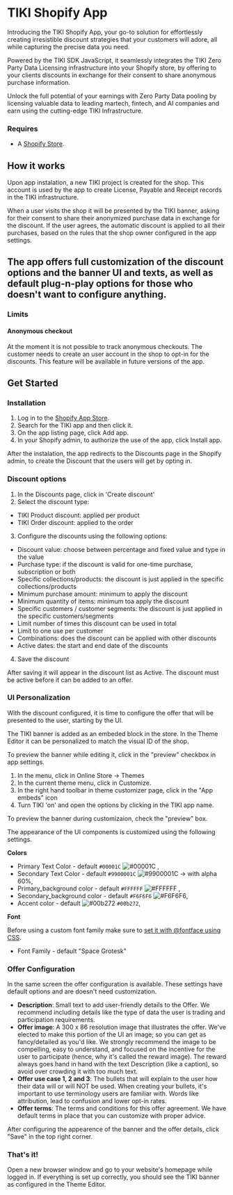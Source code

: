 # TIKI Shopify App
Introducing the TIKI Shopify App, your go-to solution for effortlessly creating irresistible discount strategies that your customers will adore, all while capturing the precise data you need.

Powered by the TIKI SDK JavaScript, it seamlessly integrates the TIKI Zero Party Data Licensing infrastructure into your Shopify store, by offering to your clients discounts in exchange for their consent to share anonymous purchase information.

Unlock the full potential of your earnings with Zero Party Data pooling by licensing valuable data to leading martech, fintech, and AI companies and earn using the cutting-edge TIKI Infrastructure.

### Requires

- A [Shopify Store](https://www.shopify.com/).

## How it works
Upon app instalation, a new TIKI project is created for the shop. This account is used by the app to create License, Payable and Receipt records in the TIKI infrastructure.

When a user visits the shop it will be presented by the TIKI banner, asking for their consent to share their anonymized purchase data in exchange for the discount. If the user agrees, the automatic discount is applied to all their purchases, based on the rules that the shop owner configured in the app settings.

The app offers full customization of the discount options and the banner UI and texts, as well as default plug-n-play options for those who doesn't want to configure anything.
-  

### Limits
#### Anonymous checkout
At the moment it is not possible to track anonymous checkouts. The customer needs to create an user account in the shop to opt-in for the discounts. This feature will be available in future versions of the app.

## Get Started
### Installation
1. Log in to the [Shopify App Store](https://apps.shopify.com/).
2. Search for the TIKI app and then click it.
3. On the app listing page, click Add app.
4. In your Shopify admin, to authorize the use of the app, click Install app.

After the instalation, the app redirects to the Discounts page in the Shopify admin, to create the Discount that the users will get by opting in.

### Discount options
1. In the Discounts page, click in 'Create discount'
2. Select the discount type:
- TIKI Product discount: applied per product 
- TIKI Order discount: applied to the order
3. Configure the discounts using the following options:
- Discount value: choose between percentage and fixed value and type in the value
- Purchase type: if the discount is valid for one-time purchase, subscription or both
- Specific collections/products: the discount is just applied in the specific collections/products
- Minimum purchase amount: minimum to apply the discount
- Minimum quantity of items: minimum toa apply the discount
- Specific customers / customer segments: the discount is just applied in the specific customers/segments
- Limit number of times this discount can be used in total
- Limit to one use per customer
- Combinations: does the discount can be applied with other discounts
- Active dates: the start and end date of the discounts
4. Save the discount

After saving it will appear in the discount list as Active. The discount must be active before it can be added to an offer.
### UI Personalization
With the discount configured, it is time to configure the offer that will be presented to the user, starting by the UI.

The TIKI banner is added as an embeded block in the store. In the Theme Editor it can be personalized to match the visual ID of the shop.

To preview the banner while editing it, click in the "preview" checkbox in app settings.

1. In the menu, click in Online Store -> Themes
2. In the current theme menu, click in Customize.
3. In the right hand toolbar in theme customizer page, click in the "App embeds" icon
4. Turn TIKI 'on' and open the options by clicking in the TIKI app name.

To preview the banner during customizaion, check the "preview" box.

The appearance of the UI components is customized using the following settings.

**Colors**
- Primary Text Color - default `#00001C` ![#00001C](https://placehold.co/15x15/00001C/00001C.png) ,
- Secondary Text Color - default `#9900001C` ![#9900001C](https://placehold.co/15x15/1C0000/1C0000.png) -> with alpha 60%, 
- Primary_background color - default `#FFFFFF` ![#FFFFFF](https://placehold.co/15x15/FFFFFF/FFFFFF.png) ,
- Secondary_background color - default `#F6F6F6` ![#F6F6F6](https://placehold.co/15x15/F6F6F6/F6F6F6.png),
- Accent color - default ![#00b272](https://placehold.co/15x15/00b272/00b272.png) `#00b272`,

**Font**

Before using a custom font family make sure to [set it with @fontface using CSS](https://developer.mozilla.org/en-US/docs/Web/CSS/@font-face).

- Font Family - default "Space Grotesk"

### Offer Configuration
In the same screen the offer configuration is available. These settings have default options and are doesn't need customization.

- **Description**: Small text to add user-friendly details to the Offer. We recommend including details like the type of data the user is trading and participation requirements.
- **Offer image**: A 300 x 86 resolution image that illustrates the offer. We've elected to make this portion of the UI an image; so you can get as fancy/detailed as you'd like. We strongly recommend the image to be compelling, easy to understand, and focused on the incentive for the user to participate (hence, why it's called the reward image). The reward always goes hand in hand with the text Description (like a caption), so avoid over crowding it with too much text.
- **Offer use case 1, 2 and 3**: The bullets that will explain to the user how their data will or will NOT be used. When creating your bullets, it's important to use terminology users are familiar with. Words like attribution, lead to confusion and lower opt-in rates.
- **Offer terms**: The terms and conditions for this offer agreement. We have default terms in place that you can customize with proper advice.

After configuring the appearence of the banner and the offer details, click "Save" in the top right corner.

### That's it!
Open a new browser window and go to your website's homepage while logged in. If everything is set up correctly, you should see the TIKI banner as configured in the Theme Editor.

